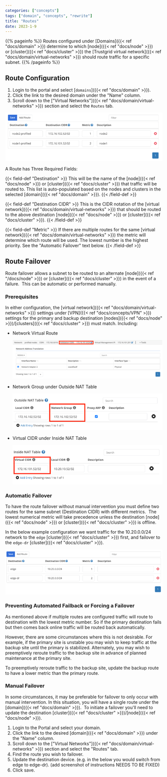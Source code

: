 ```yaml
---
categories: ["concepts"]
tags: ["domain", "concepts", "rewrite"]
title: "Routes"
date: 2023-1-9
---
```


{{% pageinfo %}}
Routes configured under [Domains]({{< ref "docs/domain" >}}) determine to which [node]({{< ref "docs/node" >}}) or [cluster]({{< ref "docs/cluster" >}}) the [Trustgrid virtual network]({{< ref "docs/domain/virtual-networks" >}}) should route traffic for a specific subnet.
{{% /pageinfo %}}

## Route Configuration

1. Login to the portal and select [`domains`]({{< ref "docs/domain" >}}).
2. Click the link to the desired domain under the "Name" column.
3. Scroll down to the ["Virtual Networks"]({{< ref "docs/domain/virtual-networks" >}}) section and select the `Routes` tab.

![img](routes-list.png)

A Route has Three Required Fields:

{{< field-def "Destination" >}}
This will be the name of the [node]({{< ref "docs/node" >}}) or [cluster]({{< ref "docs/cluster" >}}) that traffic will be routed to. This list is auto-populated based on the nodes and clusters in the selected [domain]({{< ref "docs/domain" >}}).
{{< /field-def >}}

{{< field-def "Destination CIDR" >}}
This is the CIDR notation of the [virtual network]({{< ref "docs/domain/virtual-networks" >}}) that should be routed to the above destination [node]({{< ref "docs/node" >}}) or [cluster]({{< ref "docs/cluster" >}}).
{{< /field-def >}}

{{< field-def "Metric" >}}
If there are multiple routes for the same [virtual network]({{< ref "docs/domain/virtual-networks" >}}) the metric will determine which route will be used. The lowest number is the highest priority. See the "Automatic Failover" text below.
{{< /field-def >}}

## Route Failover 

Route failover allows a subnet to be routed to an alternate [node]({{< ref "/docs/node" >}}) or [cluster]({{< ref "docs/cluster" >}}) in the event of a failure.  This can be automatic or performed manually.

### Prerequisites 

In either configuration, the [virtual network]({{< ref "docs/domain/virtual-networks" >}}) settings under [VPN]({{< ref "docs/concepts/VPN" >}}) settings for the primary and backup destination [nodes]({{< ref "docs/node" >}})/[clusters]({{< ref "docs/cluster" >}}) must match. Including:

- Network Virtual Route
  
  ![img](virtual-network-route.png)

- Network Group under Outside NAT Table
  
  ![img](outside-nat-table.png)

- Virtual CIDR under Inside NAT Table

  ![img](inside-nat-table.png)

### Automatic Failover

To have the route failover without manual intervention you must define two routes for the same subnet (Destination CIDR) with different metrics.  The lowest numerical metric will take precedence unless the destination [node]({{< ref "docs/node" >}}) or [cluster]({{< ref "docs/cluster" >}}) is offline.

In the below example configuration we want traffic for the 10.20.0.0/24 network to the `edge` [cluster]({{< ref "docs/cluster" >}}) first, and failover to the `edge-dr` [cluster]({{< ref "docs/cluster" >}}).

![img](automatic-failover.png)

### Preventing Automated Failback or Forcing a Failover

As mentioned above if multiple routes are configured traffic will route to destination with the lowest metric number. So if the primary destination fails but then comes back online traffic will be routed back automatically.

However, there are some circumstances where this is not desirable. For example, if the primary site is unstable you may wish to keep traffic at the backup site until the primary is stabilized. Alternately, you may wish to preemptively reroute traffic to the backup site in advance of planned maintenance at the primary site.

To preemptively reroute traffic to the backup site, update the backup route to have a lower metric than the primary route.

### Manual Failover

In some circumstances, it may be preferable for failover to only occur with manual intervention. In this situation, you will have a single route under the [domain]({{< ref "docs/domain" >}}).  To initiate a failover you'll need to update the destination [cluster]({{< ref "docs/cluster" >}})/[node]({{< ref "docs/node" >}}).

1. Login to the Portal and select your domain.
2. Click the link to the desired [domain]({{< ref "docs/domain" >}}) under the "Name" column.
3. Scroll down to the ["Virtual Networks"]({{< ref "docs/domain/virtual-networks" >}}) section and select the "Routes" tab.
4. Find the route you wish to failover.
5. Update the destination device. (e.g. in the below you would switch from edge to edge-dr).
   (add screenshot of instructions NEEDS TO BE FIXED)
6. Click save.